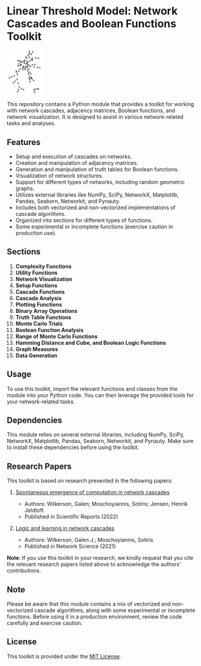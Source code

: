 # Linear Threshold Model: Network Cascades and Boolean Functions Toolkit


<img src="cascade_.png" width="100">

This repository contains a Python module that provides a toolkit for working with network cascades, adjacency matrices, Boolean functions, and network visualization. It is designed to assist in various network-related tasks and analyses.

## Features

- Setup and execution of cascades on networks.
- Creation and manipulation of adjacency matrices.
- Generation and manipulation of truth tables for Boolean functions.
- Visualization of network structures.
- Support for different types of networks, including random geometric graphs.
- Utilizes external libraries like NumPy, SciPy, NetworkX, Matplotlib, Pandas, Seaborn, Networkit, and Pynauty.
- Includes both vectorized and non-vectorized implementations of cascade algorithms.
- Organized into sections for different types of functions.
- Some experimental or incomplete functions (exercise caution in production use).

## Sections

1. **Complexity Functions**
2. **Utility Functions**
3. **Network Visualization**
4. **Setup Functions**
5. **Cascade Functions**
6. **Cascade Analysis**
7. **Plotting Functions**
8. **Binary Array Operations**
9. **Truth Table Functions**
10. **Monte Carlo Trials**
11. **Boolean Function Analysis**
12. **Range of Monte Carlo Functions**
13. **Hamming Distance and Cube, and Boolean Logic Functions**
14. **Graph Measures**
15. **Data Generation**

## Usage

To use this toolkit, import the relevant functions and classes from the module into your Python code. You can then leverage the provided tools for your network-related tasks.

## Dependencies

This module relies on several external libraries, including NumPy, SciPy, NetworkX, Matplotlib, Pandas, Seaborn, Networkit, and Pynauty. Make sure to install these dependencies before using the toolkit.

## Research Papers

This toolkit is based on research presented in the following papers:

1. [Spontaneous emergence of computation in network cascades](https://www.nature.com/articles/s41598-022-40724-7)
   - Authors: Wilkerson, Galen; Moschoyiannis, Sotiris; Jensen, Henrik Jeldtoft
   - Published in Scientific Reports (2022)

2. [Logic and learning in network cascades](https://www.cambridge.org/engage/api-gateway/networksocietymedia/assets/orp/resource/item/6303f1350bb836c0bebb7a18/original/logic-and-learning-in-network-cascades.pdf)
   - Authors: Wilkerson, Galen J.; Moschoyiannis, Sotiris
   - Published in Network Science (2021)

**Note**: If you use this toolkit in your research, we kindly request that you cite the relevant research papers listed above to acknowledge the authors' contributions.

## Note

Please be aware that this module contains a mix of vectorized and non-vectorized cascade algorithms, along with some experimental or incomplete functions. Before using it in a production environment, review the code carefully and exercise caution.

## License

This toolkit is provided under the [MIT License](LICENSE).
